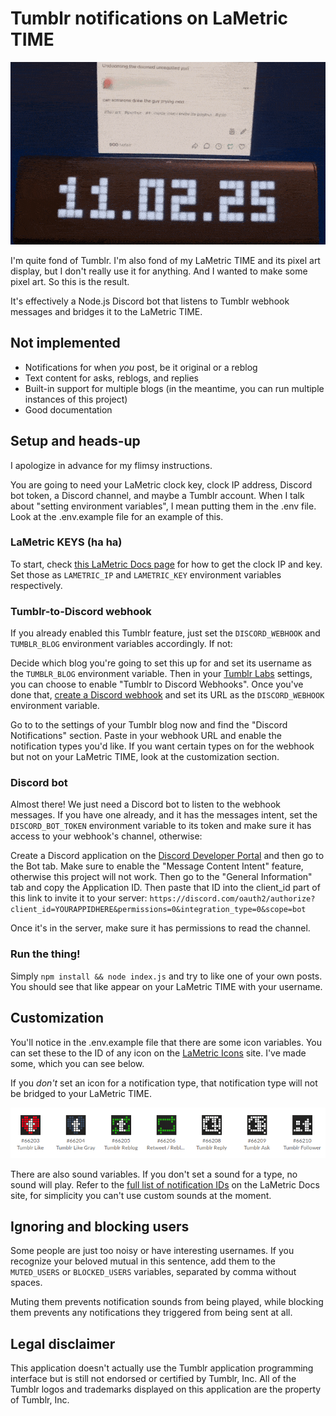 # Tumblr notifications on LaMetric TIME

![](img/real_life.gif)

I'm quite fond of Tumblr. I'm also fond of my LaMetric TIME and its pixel art display, but I don't really use it for anything. And I wanted to make some pixel art. So this is the result.

It's effectively a Node.js Discord bot that listens to Tumblr webhook messages and bridges it to the LaMetric TIME.

## Not implemented
* Notifications for when *you* post, be it original or a reblog
* Text content for asks, reblogs, and replies
* Built-in support for multiple blogs (in the meantime, you can run multiple instances of this project)
* Good documentation

## Setup and heads-up
I apologize in advance for my flimsy instructions.

You are going to need your LaMetric clock key, clock IP address, Discord bot token, a Discord channel, and maybe a Tumblr account. When I talk about "setting environment variables", I mean putting them in the .env file. Look at the .env.example file for an example of this.

### LaMetric KEYS (ha ha)
To start, check [this LaMetric Docs page](https://lametric-documentation.readthedocs.io/en/latest/guides/first-steps/first-local-notification.html#discover-ip-address) for how to get the clock IP and key. Set those as `LAMETRIC_IP` and `LAMETRIC_KEY` environment variables respectively.

### Tumblr-to-Discord webhook
If you already enabled this Tumblr feature, just set the `DISCORD_WEBHOOK` and `TUMBLR_BLOG` environment variables accordingly. If not:

Decide which blog you're going to set this up for and set its username as the `TUMBLR_BLOG` environment variable. Then in your [Tumblr Labs](https://www.tumblr.com/settings/labs) settings, you can choose to enable "Tumblr to Discord Webhooks". Once you've done that, [create a Discord webhook](https://support.discord.com/hc/en-us/articles/228383668-Intro-to-Webhooks) and set its URL as the `DISCORD_WEBHOOK` environment variable.

Go to to the settings of your Tumblr blog now and find the "Discord Notifications" section. Paste in your webhook URL and enable the notification types you'd like. If you want certain types on for the webhook but not on your LaMetric TIME, look at the customization section.

### Discord bot
Almost there! We just need a Discord bot to listen to the webhook messages. If you have one already, and it has the messages intent, set the `DISCORD_BOT_TOKEN` environment variable to its token and make sure it has access to your webhook's channel, otherwise:

Create a Discord application on the [Discord Developer Portal](https://discord.com/developers/applications) and then go to the Bot tab. Make sure to enable the "Message Content Intent" feature, otherwise this project will not work. Then go to the "General Information" tab and copy the Application ID. Then paste that ID into the client_id part of this link to invite it to your server: `https://discord.com/oauth2/authorize?client_id=YOURAPPIDHERE&permissions=0&integration_type=0&scope=bot`

Once it's in the server, make sure it has permissions to read the channel.

### Run the thing!
Simply `npm install && node index.js` and try to like one of your own posts. You should see that like appear on your LaMetric TIME with your username.

## Customization
You'll notice in the .env.example file that there are some icon variables. You can set these to the ID of any icon on the [LaMetric Icons](https://developer.lametric.com/icons) site. I've made some, which you can see below.

If you *don't* set an icon for a notification type, that notification type will not be bridged to your LaMetric TIME.

![The LaMetric icons I made for this project](img/lametric-icons.png)

There are also sound variables. If you don't set a sound for a type, no sound will play. Refer to the [full list of notification IDs](https://lametric-documentation.readthedocs.io/en/latest/reference-docs/device-notifications.html) on the LaMetric Docs site, for simplicity you can't use custom sounds at the moment.

## Ignoring and blocking users
Some people are just too noisy or have interesting usernames. If you recognize your beloved mutual in this sentence, add them to the `MUTED_USERS` or `BLOCKED_USERS` variables, separated by comma without spaces.

Muting them prevents notification sounds from being played, while blocking them prevents any notifications they triggered from being sent at all.

## Legal disclaimer
This application doesn't actually use the Tumblr application programming interface but is still not endorsed or certified by Tumblr, Inc. All of the Tumblr logos and trademarks displayed on this application are the property of Tumblr, Inc.
